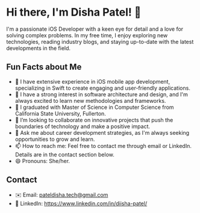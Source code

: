 # Hi there, I'm Disha Patel! 👋

I'm a passionate iOS Developer with a keen eye for detail and a love for solving complex problems. In my free time, I enjoy exploring new technologies, reading industry blogs, and staying up-to-date with the latest developments in the field.

## Fun Facts about Me
- 📲 I have extensive experience in iOS mobile app development, specializing in Swift to create engaging and user-friendly applications.
- 🌱 I have a strong interest in software architecture and design, and I'm always excited to learn new methodologies and frameworks.
- 🌟 I graduated with Master of Science in Computer Science from California State University, Fullerton.
- 🤝 I’m looking to collaborate on innovative projects that push the boundaries of technology and make a positive impact.
- 💬 Ask me about career development strategies, as I'm always seeking opportunities to grow and learn.
- 📫 How to reach me: Feel free to contact me through email or LinkedIn. Details are in the contact section below.
- 😄 Pronouns: She/her.

## Contact
- ✉️ Email: pateldisha.tech@gmail.com
- 💼 LinkedIn: https://www.linkedin.com/in/diisha-patel/

